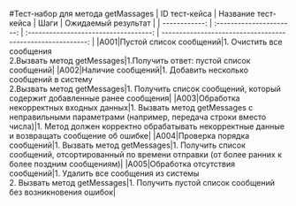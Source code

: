 #Тест-набор для метода getMassages
| ID тест-кейса | Название тест-кейса | Шаги | Ожидаемый результат |
| ------------: | :----------------------: | :-----------------------------------: | ---------------------------------------------------------: |
|A001|Пустой список сообщений|1. Очистить все сообщения<br> 2.Вызвать метод getMessages|1.Получить ответ: пустой список сообщений|
|A002|Наличие сообщений|1. Добавить несколько сообщений в систему <br> 2.Вызвать метод getMessages|1. Получить список сообщений, который содержит добавленные ранее сообщения|
|A003|Обработка некорректных входных данных|1. Вызвать метод getMessages с неправильными параметрами (например, передача строки вместо числа)|1. Метод должен корректно обрабатывать некорректные данные и возвращать сообщение об ошибке|
|A004|Проверка порядка сообщений|1.  Вызвать метод getMessages|1. Получить список сообщений, отсортированный по времени отправки (от более ранних к более поздним сообщениям)|
|A005|Обработка отсутствия сообщений|1. Удалить все сообщения из системы <br> 2. Вызвать метод getMessages|1. Получить пустой список сообщений без возникновения ошибок|
